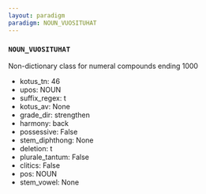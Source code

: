 ```yaml
---
layout: paradigm
paradigm: NOUN_VUOSITUHAT
---
```

### ` NOUN_VUOSITUHAT `

Non-dictionary class for numeral compounds ending 1000
* kotus_tn: 46
* upos: NOUN
* suffix_regex: t
* kotus_av: None
* grade_dir: strengthen
* harmony: back
* possessive: False
* stem_diphthong: None
* deletion: t
* plurale_tantum: False
* clitics: False
* pos: NOUN
* stem_vowel: None
